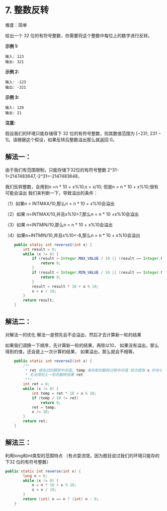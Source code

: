 # 7. 整数反转

难度：简单

给出一个 32 位的有符号整数，你需要将这个整数中每位上的数字进行反转。

**示例 1:**

```
输入: 123
输出: 321
```

 **示例 2:**

```
输入: -123
输出: -321
```

**示例 3:**

```
输入: 120
输出: 21
```

**注意:**

假设我们的环境只能存储得下 32 位的有符号整数，则其数值范围为 [−231, 231 − 1]。请根据这个假设，如果反转后整数溢出那么就返回 0。



## 解法一：

由于我们有范围限制，只能存储下32位的有符号整数 2^31-1=2147483647,-2^31=-2147483648，

 我们反转整数，会用到n =n * 10 + x%10;x = x/10; 但是n = n * 10 + x%10;很有可能会溢出 我们来判断一下，导致溢出的条件： 

（1）如果n > INTMAX/10,那么n = n * 10 + x%10会溢出 

（2）如果 n=INTMAX/10,并且x%10>7,那么n = n * 10 +x%10会溢出 

（3）如果 n<INTMIN/10,那么n = n * 10 + x%10会溢出 

（4）如果n=INTMIN/10,并且x%10<-8,那么n = n * 10 + x%10会溢出

```java
	public static int reverse1(int x) {
		int result = 0;
		while (x != 0) {
			if (result > Integer.MAX_VALUE / 10 || (result == Integer.MAX_VALUE && x % 10 > 7)) {
				return 0;
			}
			if (result < Integer.MIN_VALUE / 10 || (result == Integer.MIN_VALUE && x % 10 < -8)) {
				return 0;
			}
			result = result * 10 + x % 10;
			x = x / 10;
		}
		return result;
	}
```



## 解法二：

对解法一的优化 解法一是预先会不会溢出，然后才去计算新一轮的结果 

如果我们调换一下顺序，先计算新一轮的结果，再除以10， 如果没有溢出，那么得到的值，还会是上一次计算的结果， 如果溢出，那么就会不相等。

```java
	public static int reverse2(int x) {
		/**
		 * ret 保存旧的翻转中间值, temp 保存新的翻转过程中间值 依次提取 x 的末位加入 temp, 如果发生溢出则通过temp/10
		 * 无法得到上一轮的翻转结果 ret
		 **/
		int ret = 0;
		while (x != 0) {
			int temp = ret * 10 + x % 10;
			if (temp / 10 != ret)
				return 0;
			ret = temp;
			x /= 10;
		}
		return ret;
	}
```



## 解法三：

利用long和int类型的范围特点 （有点耍流氓，因为题目说过我们的环境只能存的下32 位的有符号整数）

```java
public static int reverse(int x) {
		long n = 0;
		while (x != 0) {
			n = n * 10 + x % 10;
			x = x / 10;
		}
		return (int) n == n ? (int) n : 0;
	}
```

